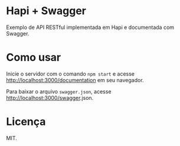 # Hapi + Swagger
Exemplo de API RESTful implementada em Hapi e documentada com Swagger.

# Como usar
Inicie o servidor com o comando `npm start` e acesse [http://localhost:3000/documentation](http://localhost:3000/documentation) em seu navegador.

Para baixar o arquivo `swagger.json`, acesse [http://localhost:3000/swagger](http://localhost:3000/swagger).json.

# Licença
MIT.
